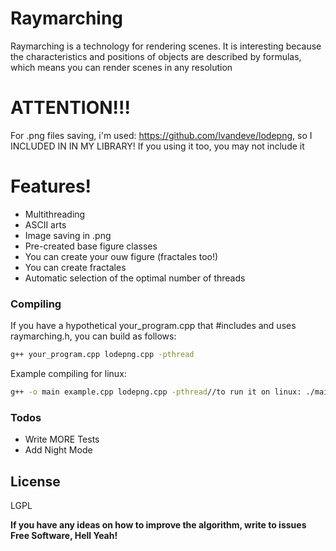 # Raymarching
Raymarching is a technology for rendering scenes. It is interesting because the characteristics and positions of objects are described by formulas, which means you can render scenes in any resolution

# ATTENTION!!! 
For .png files saving, i'm used: https://github.com/lvandeve/lodepng, so I INCLUDED IN IN MY LIBRARY! If you using it too, you may not include it

# Features!

  - Multithreading
  - ASCII arts
  - Image saving in .png
  - Pre-created base figure classes
  - You can create your ouw figure (fractales too!)
  - You can create fractales
  - Automatic selection of the optimal number of threads

### Compiling
If you have a hypothetical your_program.cpp that #includes and uses raymarching.h, you can build as follows:
```sh
g++ your_program.cpp lodepng.cpp -pthread
```
Example compiling for linux:
```sh
g++ -o main example.cpp lodepng.cpp -pthread//to run it on linux: ./main
```

### Todos

 - Write MORE Tests
 - Add Night Mode

License
----

LGPL


**If you have any ideas on how to improve the algorithm, write to issues**
**Free Software, Hell Yeah!**
